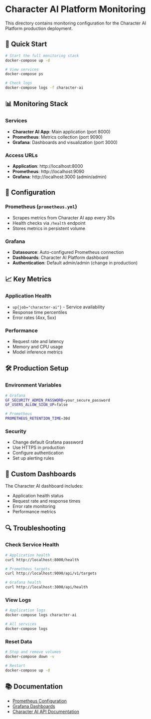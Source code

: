 # Character AI Platform Monitoring

This directory contains monitoring configuration for the Character AI Platform production deployment.

## 🚀 Quick Start

```bash
# Start the full monitoring stack
docker-compose up -d

# View services
docker-compose ps

# Check logs
docker-compose logs -f character-ai
```

## 📊 Monitoring Stack

### Services
- **Character AI App**: Main application (port 8000)
- **Prometheus**: Metrics collection (port 9090)
- **Grafana**: Dashboards and visualization (port 3000)

### Access URLs
- **Application**: http://localhost:8000
- **Prometheus**: http://localhost:9090
- **Grafana**: http://localhost:3000 (admin/admin)

## 🔧 Configuration

### Prometheus (`prometheus.yml`)
- Scrapes metrics from Character AI app every 30s
- Health checks via `/health` endpoint
- Stores metrics in persistent volume

### Grafana
- **Datasource**: Auto-configured Prometheus connection
- **Dashboards**: Character AI Platform dashboard
- **Authentication**: Default admin/admin (change in production)

## 📈 Key Metrics

### Application Health
- `up{job="character-ai"}` - Service availability
- Response time percentiles
- Error rates (4xx, 5xx)

### Performance
- Request rate and latency
- Memory and CPU usage
- Model inference metrics

## 🛠️ Production Setup

### Environment Variables
```bash
# Grafana
GF_SECURITY_ADMIN_PASSWORD=your_secure_password
GF_USERS_ALLOW_SIGN_UP=false

# Prometheus
PROMETHEUS_RETENTION_TIME=30d
```

### Security
- Change default Grafana password
- Use HTTPS in production
- Configure authentication
- Set up alerting rules

## 📝 Custom Dashboards

The Character AI dashboard includes:
- Application health status
- Request rate and response times
- Error rate monitoring
- Performance metrics

## 🔍 Troubleshooting

### Check Service Health
```bash
# Application health
curl http://localhost:8000/health

# Prometheus targets
curl http://localhost:9090/api/v1/targets

# Grafana health
curl http://localhost:3000/api/health
```

### View Logs
```bash
# Application logs
docker-compose logs character-ai

# All services
docker-compose logs
```

### Reset Data
```bash
# Stop and remove volumes
docker-compose down -v

# Restart
docker-compose up -d
```

## 📚 Documentation

- [Prometheus Configuration](https://prometheus.io/docs/prometheus/latest/configuration/configuration/)
- [Grafana Dashboards](https://grafana.com/docs/grafana/latest/dashboards/)
- [Character AI API Documentation](../docs/api/)
